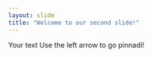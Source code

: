 ```yaml
---
layout: slide
title: "Welcome to our second slide!"
---
```

Your text
Use the left arrow to go pinnadi!

